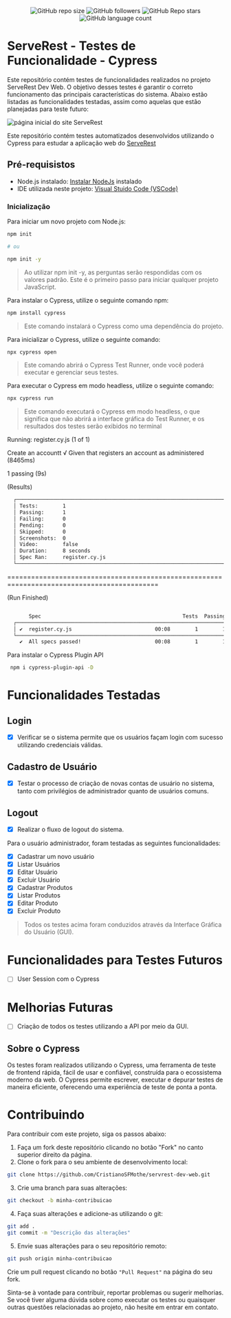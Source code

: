 <div align="center">
<img alt="GitHub repo size" src="https://img.shields.io/github/repo-size/CristianoSFMothe/serverest-cypress">
<img alt="GitHub followers" src="https://img.shields.io/github/followers/CristianoSFMothe">
<img alt="GitHub Repo stars" src="https://img.shields.io/github/stars/CristianoSFMothe/serverest-cypress">
<img alt="GitHub language count" src="https://img.shields.io/github/languages/count/CristianoSFMothe/serverest-cypress">

</div>



# ServeRest - Testes de Funcionalidade - Cypress

Este repositório contém testes de funcionalidades realizados no projeto ServeRest Dev Web. O objetivo desses testes é garantir o correto funcionamento das principais características do sistema. Abaixo estão listadas as funcionalidades testadas, assim como aquelas que estão planejadas para teste futuro:

 ![página inicial do site ServeRest ](https://github.com/CristianoSFMothe/serverest-cypress/assets/68359459/07717313-618b-4f54-9c1f-7cc057f37456)


Este repositório contém testes automatizados desenvolvidos utilizando o Cypress para estudar a aplicação web do <a href="https://front.serverest.dev/login" target="blank">ServeRest </a>

## Pré-requisistos

* Node.js instalado: <a href="https://nodejs.org/en" target="blank">Instalar NodeJs</a> instalado
* IDE utilizada neste projeto: <a href="https://code.visualstudio.com/" target="blank">Visual Stuido Code (VSCode)</a> 

### Inicialização

Para iniciar um novo projeto com Node.js:

```bash	
npm init

# ou

npm init -y
```

> Ao utilizar npm init -y, as perguntas serão respondidas com os valores padrão.
> Este é o primeiro passo para iniciar qualquer projeto JavaScript.

Para instalar o Cypress, utilize o seguinte comando npm:

```bash
npm install cypress
```

> Este comando instalará o Cypress como uma dependência do projeto.

Para inicializar o Cypress, utilize o seguinte comando:

```bash	
npx cypress open
```
> Este comando abrirá o Cypress Test Runner, onde você poderá executar e gerenciar seus testes.

Para executar o Cypress em modo headless, utilize o seguinte comando:

```bash
npx cypress run
```
> Este comando executará o Cypress em modo headless, o que significa que não abrirá a interface gráfica do Test Runner, e os resultados dos testes serão exibidos no terminal

Running:  register.cy.js                                                                  (1 of 1)


  Create an accountt
    √ Given that registers an account as administered (8465ms)


  1 passing (9s)


  (Results)

```bash
  ┌────────────────────────────────────────────────────────────────────────────────────────────────┐
  │ Tests:        1                                                                                │
  │ Passing:      1                                                                                │
  │ Failing:      0                                                                                │
  │ Pending:      0                                                                                │
  │ Skipped:      0                                                                                │
  │ Screenshots:  0                                                                                │
  │ Video:        false                                                                            │
  │ Duration:     8 seconds                                                                        │
  │ Spec Ran:     register.cy.js                                                                   │
  └────────────────────────────────────────────────────────────────────────────────────────────────┘
```

============================================================================================

  (Run Finished)

```bash	

       Spec                                              Tests  Passing  Failing  Pending  Skipped
  ┌────────────────────────────────────────────────────────────────────────────────────────────────┐
  │ ✔  register.cy.js                           00:08        1        1        -        -        - │
  └────────────────────────────────────────────────────────────────────────────────────────────────┘
    ✔  All specs passed!                        00:08        1        1        -        -        -
```

Para instalar o Cypress Plugin API

```bash	
 npm i cypress-plugin-api -D
 ```

# Funcionalidades Testadas

## Login

* [x] Verificar se o sistema permite que os usuários façam login com sucesso utilizando credenciais válidas.

## Cadastro de Usuário
* [x] Testar o processo de criação de novas contas de usuário no sistema, tanto com privilégios de 
administrador quanto de usuários comuns.

## Logout
* [x] Realizar o fluxo de logout do sistema.


Para o usuário administrador, foram testadas as seguintes funcionalidades:

* [x] Cadastrar um novo usuário
* [x] Listar Usuários
* [x] Editar Usuário
* [x] Excluir Usuário
* [x] Cadastrar Produtos
* [x] Listar Produtos
* [x] Editar Produto
* [x] Excluir Produto

> Todos os testes acima foram conduzidos através da Interface Gráfica do Usuário (GUI).

# Funcionalidades para Testes Futuros

* [ ] User Session com o Cypress

# Melhorias Futuras
* [ ] Criação de todos os testes utilizando a API por meio da GUI.

## Sobre o Cypress
Os testes foram realizados utilizando o Cypress, uma ferramenta de teste de frontend rápida, fácil de usar e confiável, construída para o ecossistema moderno da web. O Cypress permite escrever, executar e depurar testes de maneira eficiente, oferecendo uma experiência de teste de ponta a ponta.

# Contribuindo

Para contribuir com este projeto, siga os passos abaixo:

1. Faça um fork deste repositório clicando no botão "Fork" no canto superior direito da página.
2. Clone o fork para o seu ambiente de desenvolvimento local:

```bash
git clone https://github.com/CristianoSFMothe/servrest-dev-web.git
```

3. Crie uma branch para suas alterações:

```bash
git checkout -b minha-contribuicao
```

4. Faça suas alterações e adicione-as utilizando o git:

```bash
git add .
git commit -m "Descrição das alterações"
```

5. Envie suas alterações para o seu repositório remoto:

```bash
git push origin minha-contribuicao
```

Crie um pull request clicando no botão `"Pull Request"` na página do seu fork.

Sinta-se à vontade para contribuir, reportar problemas ou sugerir melhorias. Se você tiver alguma dúvida sobre como executar os testes ou quaisquer outras questões relacionadas ao projeto, não hesite em entrar em contato.
